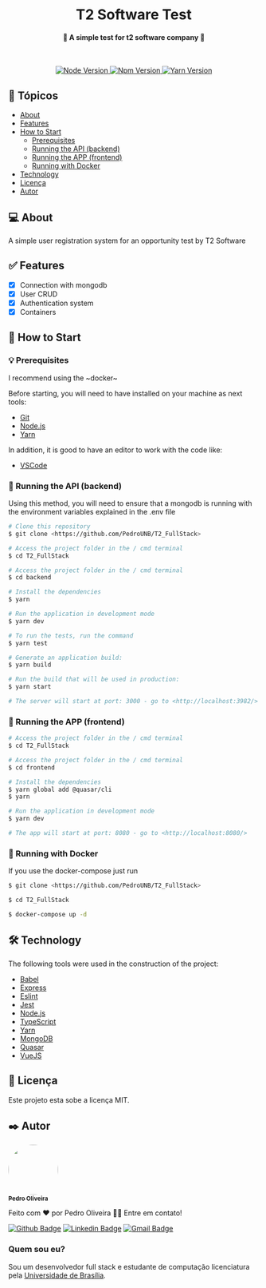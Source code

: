 <h1 align="center">
  T2 Software Test
</h1>

<h4 align="center">
	🚀 A simple test for t2 software company 🚧
</h4>
<br/>
<p align="center">
  <a href="https://nodejs.org/en/">
    <img src="https://img.shields.io/badge/node%20version-14.15.1-green" alt="Node Version" />
  </a>
  <a href="https://www.npmjs.com/">
    <img src="https://img.shields.io/badge/npm%20version-6.14.8-red" alt="Npm Version" />
  </a>
  <a href="https://yarnpkg.com/">
    <img src="https://img.shields.io/badge/yarn%20version-1.22.5-blue" alt="Yarn Version" />
  </a>
</p>


## 🏁 Tópicos
   * [About](#-Sobre)
   * [Features](#-Features)
   * [How to Start](#-How-to-Start)
      * [Prerequisites](#-Prerequisites)
      * [Running the API (backend)](#-Running-the-API-backend)
      * [Running the APP (frontend)](#-Running-the-APP-frontend)
      * [Running with Docker](#-Running-with-Docker)
   * [Technology](#-Technology)
   * [Licença](#-Licença)
   * [Autor](#%EF%B8%8F-autor)

## 💻 About
A simple user registration system for an opportunity test by T2 Software
## ✅ Features

- [x] Connection with mongodb
- [x] User CRUD
- [x] Authentication system
- [x] Containers

## 🚀 How to Start

### 💡 Prerequisites

I recommend using the ~docker~

Before starting, you will need to have installed on your machine as next
tools:
- [Git](https://git-scm.com)
- [Node.js](https://nodejs.org/en/)
- [Yarn](https://yarnpkg.com/)

In addition, it is good to have an editor to work with the code like:
- [VSCode](https://code.visualstudio.com/)


### 🎲 Running the API (backend)
Using this method, you will need to ensure that a mongodb is running with the environment variables explained in the .env file
```bash
# Clone this repository
$ git clone <https://github.com/PedroUNB/T2_FullStack>

# Access the project folder in the / cmd terminal
$ cd T2_FullStack

# Access the project folder in the / cmd terminal
$ cd backend

# Install the dependencies
$ yarn

# Run the application in development mode
$ yarn dev

# To run the tests, run the command
$ yarn test

# Generate an application build:
$ yarn build

# Run the build that will be used in production:
$ yarn start

# The server will start at port: 3000 - go to <http://localhost:3982/>
```

### 🎲 Running the APP (frontend)

```bash
# Access the project folder in the / cmd terminal
$ cd T2_FullStack

# Access the project folder in the / cmd terminal
$ cd frontend

# Install the dependencies
$ yarn global add @quasar/cli
$ yarn 

# Run the application in development mode
$ yarn dev

# The app will start at port: 8080 - go to <http://localhost:8080/>
```

### 🎲 Running with Docker
If you use the docker-compose just run
```bash
$ git clone <https://github.com/PedroUNB/T2_FullStack>

$ cd T2_FullStack

$ docker-compose up -d
```

## 🛠 Technology

The following tools were used in the construction of the project:

- [Babel](https://babeljs.io/)
- [Express](https://expressjs.com/pt-br/)
- [Eslint](https://eslint.org/)
- [Jest](https://jestjs.io/)
- [Node.js](https://nodejs.org/en/)
- [TypeScript](https://www.typescriptlang.org/)
- [Yarn](https://yarnpkg.com/)
- [MongoDB](https://www.mongodb.com/)
- [Quasar](https://quasar.dev/)
- [VueJS](https://vuejs.org/)


## 📝 Licença

Este projeto esta sobe a licença MIT.

## ✒️ Autor

<a href="https://www.linkedin.com/in/pedro-henrique-2686a5187/">
 <img style="border-radius: 50%;" src="https://media-exp1.licdn.com/dms/image/C4E03AQFOxT_VMJbNQA/profile-displayphoto-shrink_400_400/0/1600901688860?e=1614211200&v=beta&t=fpEOu2VL54_6BEuGDFwm8adcWW9WEgeF9ml2oeUQIQQ" width="100px;" alt=""/>
 <br />
 <sub><b>Pedro Oliveira</b></sub>
</a>

Feito com ❤️ por Pedro Oliveira 👋🏽 Entre em contato!

[![Github Badge](https://img.shields.io/badge/-Github-000?style=flat-square&logo=Github&logoColor=white&link=https://github.com/PedroUNB)](https://github.com/PedroUNB)
[![Linkedin Badge](https://img.shields.io/badge/-Pedro-blue?style=flat-square&logo=Linkedin&logoColor=white&link=https://www.linkedin.com/in/pedro-henrique-2686a5187/)](https://www.linkedin.com/in/pedro-henrique-2686a5187/)
[![Gmail Badge](https://img.shields.io/badge/-pedro.oliveira.unb@gmail.com-c14438?style=flat-square&logo=Gmail&logoColor=white&link=mailto:pedro.oliveira.unb@gmail.com)](mailto:pedro.oliveira.unb@gmail.com)

### Quem sou eu?
Sou um desenvolvedor full stack e estudante de computação licenciatura pela [Universidade de Brasília](https://www.unb.br/).
